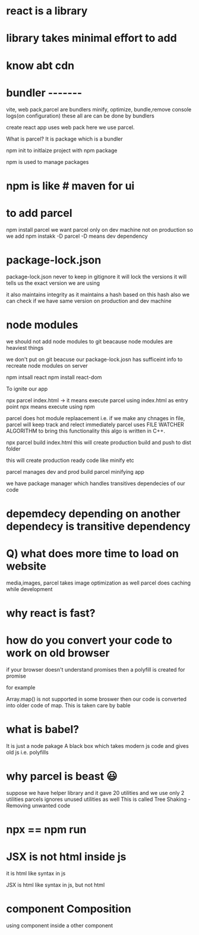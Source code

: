 # react is a library
# library takes minimal effort to add
# know abt cdn
# bundler -------
vite, web pack,parcel are bundlers
minify, optimize, bundle,remove console logs(on configuration) these all are can be done by bundlers

create react app uses web pack 
here we use parcel.

What is parcel?
It is package which is a bundler

npm init to initlaize project with npm package

npm is used to manage packages
# npm is like # maven for ui

# to add parcel
npm install parcel
we want parcel only on dev machine not on production 
so we add npm instakk -D parcel
-D means dev dependency

# package-lock.json
package-lock.json never to keep in gitignore
it will lock the versions
it will tells us the exact version we are using

it also maintains integrity as it maintains a hash
based on this hash also we can check if we have same version on production and dev machine

# node modules
we should not add node modules to git
beacause node modules are heaviest things

we don't put on git beacuse our 
package-lock.josn has sufficeint info to recreate node modules on server

npm intsall react
npm install react-dom

To ignite our app

npx parcel index.html
-> it means execute parcel using index.html as entry point
npx means execute using npm

parcel does hot module replaacement
i.e. if we make any chnages in file, parcel will keep track and relect immediately
parcel uses FILE WATCHER ALGORITHM to bring this functionality
this algo is written in C++.

npx parcel build index.html
this will create production build and push to dist folder

this will create production ready code like minify etc

parcel manages dev and prod build
parcel minifying app

we have package manager which handles transitives dependecies of our code
# depemdecy depending on another dependecy is transitive dependency

# Q) what does more time to load on website
media,images,
parcel takes image optimization as well
parcel does caching while development

# why react is fast?

# how do you convert your code to work on old browser
if your browser doesn't understand promises then a 
polyfill is created for promise

for example

Array.map() is not supported in some broswer
then our code is converted into older code of map.
This is taken care by bable

# what is babel?
It is just a node pakage
A black box which takes modern js code and gives old js i.e. polyfills

# why parcel is beast 😃
suppose we have helper library and it gave 20 utilities and we use only 2 utilities
parcels ignores unused utilities as well
This is called Tree Shaking - Removing unwanted code

# npx == npm run


# JSX is not html inside js
it is html like syntax in js

JSX is html like syntax in js, but not html


# component Composition

using component inside a other component
